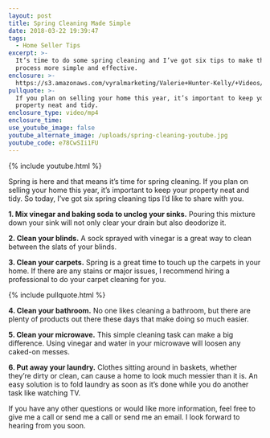 ```yaml
---
layout: post
title: Spring Cleaning Made Simple
date: 2018-03-22 19:39:47
tags:
  - Home Seller Tips
excerpt: >-
  It’s time to do some spring cleaning and I’ve got six tips to make this
  process more simple and effective.
enclosure: >-
  https://s3.amazonaws.com/vyralmarketing/Valerie+Hunter-Kelly/+Videos/2018/March/Clarksville%252C+Tennessee+Real+Estate+Agent-+Spring+Cleaning+Made+Simple.mp4
pullquote: >-
  If you plan on selling your home this year, it’s important to keep your
  property neat and tidy.
enclosure_type: video/mp4
enclosure_time:
use_youtube_image: false
youtube_alternate_image: /uploads/spring-cleaning-youtube.jpg
youtube_code: e78CwSIi1FU
---
```


{% include youtube.html %}

Spring is here and that means it’s time for spring cleaning. If you plan on selling your home this year, it’s important to keep your property neat and tidy. So today, I’ve got six spring cleaning tips I’d like to share with you.

**1. Mix vinegar and baking soda to unclog your sinks.** Pouring this mixture down your sink will not only clear your drain but also deodorize it.

**2. Clean your blinds.** A sock sprayed with vinegar is a great way to clean between the slats of your blinds.

**3. Clean your carpets.** Spring is a great time to touch up the carpets in your home. If there are any stains or major issues, I recommend hiring a professional to do your carpet cleaning for you.

{% include pullquote.html %}

**4. Clean your bathroom.** No one likes cleaning a bathroom, but there are plenty of products out there these days that make doing so much easier.

**5. Clean your microwave.** This simple cleaning task can make a big difference. Using vinegar and water in your microwave will loosen any caked-on messes.

**6. Put away your laundry.** Clothes sitting around in baskets, whether they’re dirty or clean, can cause a home to look much messier than it is. An easy solution is to fold laundry as soon as it’s done while you do another task like watching TV.

If you have any other questions or would like more information, feel free to give me a call or send me a call or send me an email. I look forward to hearing from you soon.